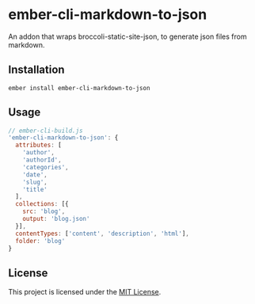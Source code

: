 ember-cli-markdown-to-json
==============================================================================

An addon that wraps broccoli-static-site-json, to generate json files from markdown.

Installation
------------------------------------------------------------------------------

```
ember install ember-cli-markdown-to-json
```


Usage
------------------------------------------------------------------------------

```javascript
// ember-cli-build.js
'ember-cli-markdown-to-json': {
  attributes: [
    'author',
    'authorId',
    'categories',
    'date',
    'slug',
    'title'
  ],
  collections: [{
    src: 'blog',
    output: 'blog.json'
  }],
  contentTypes: ['content', 'description', 'html'],
  folder: 'blog'
}
```

License
------------------------------------------------------------------------------

This project is licensed under the [MIT License](LICENSE.md).
